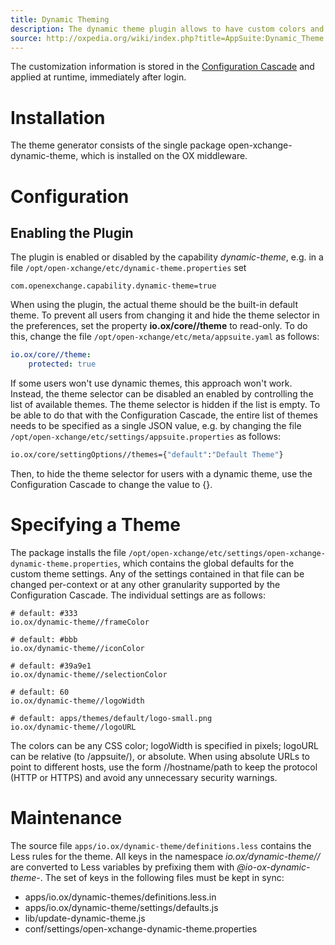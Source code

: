 ```yaml
---
title: Dynamic Theming
description: The dynamic theme plugin allows to have custom colors and logo without creating a real theme for each possible color combination.
source: http://oxpedia.org/wiki/index.php?title=AppSuite:Dynamic_Theme
---
```


The customization information is stored in the [Configuration Cascade](TODO) and applied at runtime, immediately after login.

# Installation

The theme generator consists of the single package open-xchange-dynamic-theme, which is installed on the OX middleware.

# Configuration

## Enabling the Plugin

The plugin is enabled or disabled by the capability _dynamic-theme_, e.g. in a file `/opt/open-xchange/etc/dynamic-theme.properties` set

```
com.openexchange.capability.dynamic-theme=true
```

When using the plugin, the actual theme should be the built-in default theme.
To prevent all users from changing it and hide the theme selector in the preferences, set the property **io.ox/core//theme** to read-only. 
To do this, change the file `/opt/open-xchange/etc/meta/appsuite.yaml` as follows:

```yaml
io.ox/core//theme:
    protected: true
```

If some users won't use dynamic themes, this approach won't work. Instead, the theme selector can be disabled an enabled by controlling the list of available themes. The theme selector is hidden if the list is empty. 
To be able to do that with the Configuration Cascade, the entire list of themes needs to be specified as a single JSON value, e.g. by changing the file `/opt/open-xchange/etc/settings/appsuite.properties` as follows:

```bash
io.ox/core/settingOptions//themes={"default":"Default Theme"}
```

Then, to hide the theme selector for users with a dynamic theme, use the Configuration Cascade to change the value to {}.

# Specifying a Theme

The package installs the file `/opt/open-xchange/etc/settings/open-xchange-dynamic-theme.properties`, which contains the global defaults for the custom theme settings. Any of the settings contained in that file can be changed per-context or at any other granularity supported by the Configuration Cascade. The individual settings are as follows:

```
# default: #333
io.ox/dynamic-theme//frameColor

# default: #bbb
io.ox/dynamic-theme//iconColor

# default: #39a9e1
io.ox/dynamic-theme//selectionColor

# default: 60
io.ox/dynamic-theme//logoWidth

# default: apps/themes/default/logo-small.png
io.ox/dynamic-theme//logoURL
```

The colors can be any CSS color; logoWidth is specified in pixels; logoURL can be relative (to /appsuite/), or absolute. 
When using absolute URLs to point to different hosts, use the form //hostname/path to keep the protocol (HTTP or HTTPS) and avoid any unnecessary security warnings.

# Maintenance

The source file `apps/io.ox/dynamic-theme/definitions.less` contains the Less rules for the theme. All keys in the namespace _io.ox/dynamic-theme//_ are converted to Less variables by prefixing them with _@io-ox-dynamic-theme-_. 
The set of keys in the following files must be kept in sync:

- apps/io.ox/dynamic-themes/definitions.less.in
- apps/io.ox/dynamic-theme/settings/defaults.js
- lib/update-dynamic-theme.js
- conf/settings/open-xchange-dynamic-theme.properties
